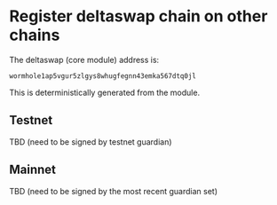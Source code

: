 # Register deltaswap chain on other chains

The deltaswap (core module) address is:

```
wormhole1ap5vgur5zlgys8whugfegnn43emka567dtq0jl
```

This is deterministically generated from the module.

## Testnet

TBD (need to be signed by testnet guardian)

## Mainnet

TBD (need to be signed by the most recent guardian set)

